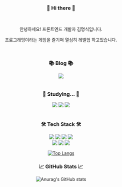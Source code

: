<div align="center">
  <h3>👋 Hi there 👋</h3>
  <br>
  <p>안녕하세요! 프론트엔드 개발자 김명식입니다.</p>
  <p>프로그래밍이라는 게임을 즐기며 열심히 레벨업 하고있습니다.</p>
  <br>
  <h3>📚 Blog 📚</h3>
  <a href="https://sikk.tistory.com/"><img src="https://img.shields.io/badge/Tistory-F05032?style=flat-square&logo=Tistory&logoColor=ffffff"/></a>
  <br>
  <br>
  <h3>📖 Studying... 📖</h3>
  <img src="https://img.shields.io/badge/React.js-61DAFB?style=flat-square&logo=React&logoColor=ffffff"/>
  <img src="https://img.shields.io/badge/Next.js-000000?style=flat-square&logo=Next.js&logoColor=ffffff"/>
  <img src="https://img.shields.io/badge/tailwindcss-06B6D4?style=flat-square&logo=tailwindcss&logoColor=ffffff"/>
  <br>
  <br>
  <h3>🛠️ Tech Stack 🛠️</h3>
  <img src="https://img.shields.io/badge/Html5-E34F26?style=flat-square&logo=HTML5&logoColor=ffffff"/>
  <img src="https://img.shields.io/badge/Css3-1572B6?style=flat-square&logo=CSS3&logoColor=ffffff"/>
  <img src="https://img.shields.io/badge/Scss-CC6699?style=flat-square&logo=Sass&logoColor=ffffff"/>
  <img src="https://img.shields.io/badge/Git-F05032?style=flat-square&logo=Git&logoColor=ffffff"/>
  <br>
  <img src="https://img.shields.io/badge/Javascript-F7DF1E?style=flat-square&logo=JavaScript&logoColor=ffffff"/>
  <img src="https://img.shields.io/badge/Typescript-3178C6?style=flat-square&logo=TypeScript&logoColor=ffffff"/>
  <img src="https://img.shields.io/badge/Vue.js-4FC08D?style=flat-square&logo=Vue.js&logoColor=ffffff"/>
  <br>
  
  [![Top Langs](https://github-readme-stats.vercel.app/api/top-langs/?username=M-Sik&layout=compact)](https://github.com/M-sik/github-readme-stats)
 
  <h3>📈 GitHub Stats 📈</h3>
  
  ![Anurag's GitHub stats](https://github-readme-stats.vercel.app/api?username=M-Sik&show_icons=true&theme=radical)
  
</div>

